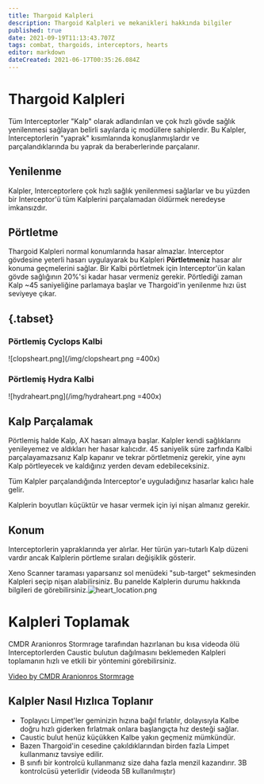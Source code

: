 ```yaml
---
title: Thargoid Kalpleri
description: Thargoid Kalpleri ve mekanikleri hakkında bilgiler
published: true
date: 2021-09-19T11:13:43.707Z
tags: combat, thargoids, interceptors, hearts
editor: markdown
dateCreated: 2021-06-17T00:35:26.084Z
---
```


# Thargoid Kalpleri
Tüm Interceptorler "Kalp" olarak adlandırılan ve çok hızlı gövde sağlık yenilenmesi sağlayan belirli sayılarda iç modüllere sahiplerdir. Bu Kalpler, Interceptorlerin "yaprak" kısımlarında konuşlanmışlardır ve parçalandıklarında bu yaprak da beraberlerinde parçalanır.

## Yenilenme

Kalpler, Interceptorlere çok hızlı sağlık yenilenmesi sağlarlar ve bu yüzden bir Interceptor'ü tüm Kalplerini parçalamadan öldürmek neredeyse imkansızdır.

## Pörtletme

Thargoid Kalpleri normal konumlarında hasar almazlar. Interceptor gövdesine yeterli hasarı uygulayarak bu Kalpleri **Pörtletmeniz** hasar alır konuma geçmelerini sağlar. Bir Kalbi pörtletmek için Interceptor'ün kalan gövde sağlığının 20%'si kadar hasar vermeniz gerekir. Pörtlediği zaman Kalp ~45 saniyeliğine parlamaya başlar ve Thargoid'in yenilenme hızı üst seviyeye çıkar.

## {.tabset}

### Pörtlemiş Cyclops Kalbi
![clopsheart.png](/img/clopsheart.png =400x)

### Pörtlemiş Hydra Kalbi
![hydraheart.png](/img/hydraheart.png =400x)

## Kalp Parçalamak

Pörtlemiş halde Kalp, AX hasarı almaya başlar. Kalpler kendi sağlıklarını yenileyemez ve aldıkları her hasar kalıcıdır. 45 saniyelik süre zarfında Kalbi parçalayamazsanız Kalp kapanır ve tekrar pörtletmeniz gerekir, yine aynı Kalp pörtleyecek ve kaldığınız yerden devam edebileceksiniz.

Tüm Kalpler parçalandığında Interceptor'e uyguladığınız hasarlar kalıcı hale gelir.

Kalplerin boyutları küçüktür ve hasar vermek için iyi nişan almanız gerekir.

## Konum

Interceptorlerin yapraklarında yer alırlar. Her türün yarı-tutarlı Kalp düzeni vardır ancak Kalplerin pörtleme sıraları değişiklik gösterir.

Xeno Scanner taraması yaparsanız sol menüdeki "sub-target" sekmesinden Kalpleri seçip nişan alabilirsiniz. Bu panelde Kalplerin durumu hakkında bilgileri de görebilirsiniz.![heart_location.png](/img/heart_location.png)

# Kalpleri Toplamak

CMDR Aranionros Stormrage tarafından hazırlanan bu kısa videoda ölü Interceptorlerden Caustic bulutun dağılmasını beklemeden Kalpleri toplamanın hızlı ve etkili bir yöntemini görebilirsiniz.

[Video by CMDR Aranionros Stormrage](https://youtu.be/YBM9TqCZJMg)


## Kalpler Nasıl Hızlıca Toplanır
- Toplayıcı Limpet'ler geminizin hızına bağıl fırlatılır, dolayısıyla Kalbe doğru hızlı giderken fırlatmak onlara başlangıçta hız desteği sağlar.
- Caustic bulut henüz küçükken Kalbe yakın geçmeniz mümkündür.
- Bazen Thargoid'in cesedine çakıldıklarından birden fazla Limpet kullanmanız tavsiye edilir.
- B sınıfı bir kontrolcü kullanmanız size daha fazla menzil kazandırır. 3B kontrolcüsü yeterlidir (videoda 5B kullanılmıştır)